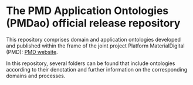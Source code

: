 # The PMD Application Ontologies (PMDao) official release repository

This repository comprises domain and application ontologies developed and published within the frame of the joint project Platform MaterialDigital (PMD): [PMD website](https://materialdigital.de/).

In this repository, several folders can be found that include ontologies according to their denotation and further information on the corresponding domains and processes. 
